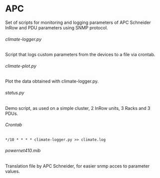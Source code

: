 APC
===

Set of scripts for monitoring and logging parameters of APC Schneider InRow and PDU parameters using SNMP protocol.

###### climate-logger.py
Script that logs custom parameters from the devices to a file via crontab.


###### climate-plot.py
Plot the data obtained with climate-logger.py.

###### status.py
Demo script, as used on a simple cluster, 2 InRow units, 3 Racks and 3 PDUs. 

###### Crontab

`*/10 * * * * climate-logger.py >> climate.log`


###### powernet410.mib
Translation file by APC Schneider, for easier snmp acces to parameter values.
